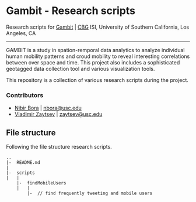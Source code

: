 Gambit - Research scripts
=========================

Research scripts for [Gambit](http://brain.isi.edu/~gambit/v2.0/index.html)
| [CBG](http://cbg.isi.edu) ISI, University of Southern California, Los Angeles, CA

---

GAMBIT is a study in spation-remporal data analytics to analyze individual human mobility patterns and croud mobility to reveal interesting correlations between over space and time. This project also includes a sophisticated geotagged data collection tool and various visualization tools.

This repository is a collection of various research scripts during the project.

### Contributors

* [Nibir Bora](http://nibir.me/) | <nbora@usc.edu>
* [Vladimir Zaytsev](http://zvm.me/) | <zaytsev@usc.edu>

File structure
---

Following the file structure research scripts.

	..
	|-	README.md
	|	
	|-	scripts
	|	|
		|-	findMobileUsers
		|	|
			|-	// find frequently tweeting and mobile users
			
